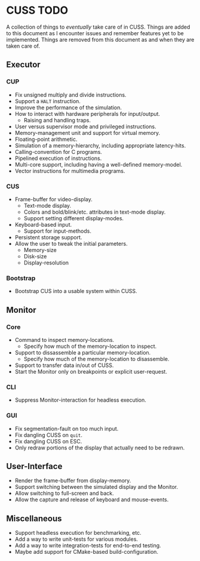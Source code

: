 # CUSS TODO

A collection of things to *eventually* take care of in CUSS. Things are added
to this document as I encounter issues and remember features yet to be
implemented. Things are removed from this document as and when they are taken
care of.

## Executor

### CUP

* Fix unsigned multiply and divide instructions.
* Support a `HALT` instruction.
* Improve the performance of the simulation.
* How to interact with hardware peripherals for input/output.
  * Raising and handling traps.
* User versus supervisor mode and privileged instructions.
* Memory-management unit and support for virtual memory.
* Floating-point arithmetic.
* Simulation of a memory-hierarchy, including appropriate latency-hits.
* Calling-convention for C programs.
* Pipelined execution of instructions.
* Multi-core support, including having a well-defined memory-model.
* Vector instructions for multimedia programs.

### CUS

* Frame-buffer for video-display.
  * Text-mode display.
  * Colors and bold/blink/etc. attributes in text-mode display.
  * Support setting different display-modes.
* Keyboard-based input.
  * Support for input-methods.
* Persistent storage support.
* Allow the user to tweak the initial parameters.
  * Memory-size
  * Disk-size
  * Display-resolution

### Bootstrap

* Bootstrap CUS into a usable system within CUSS.

## Monitor

### Core

* Command to inspect memory-locations.
  * Specify how much of the memory-location to inspect.
* Support to dissassemble a particular memory-location.
  * Specify how much of the memory-location to disassemble.
* Support to transfer data in/out of CUSS.
* Start the Monitor only on breakpoints or explicit user-request.

### CLI

* Suppress Monitor-interaction for headless execution.

### GUI

* Fix segmentation-fault on too much input.
* Fix dangling CUSS on `quit`.
* Fix dangling CUSS on ESC.
* Only redraw portions of the display that actually need to be redrawn.

## User-Interface

* Render the frame-buffer from display-memory.
* Support switching between the simulated display and the Monitor.
* Allow switching to full-screen and back.
* Allow the capture and release of keyboard and mouse-events.

## Miscellaneous

* Support headless execution for benchmarking, etc.
* Add a way to write unit-tests for various modules.
* Add a way to write integration-tests for end-to-end testing.
* Maybe add support for CMake-based build-configuration.
